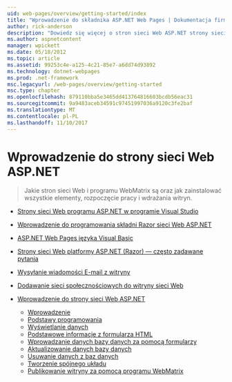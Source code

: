 ```yaml
---
uid: web-pages/overview/getting-started/index
title: "Wprowadzenie do składnika ASP.NET Web Pages | Dokumentacja firmy Microsoft"
author: rick-anderson
description: "Dowiedz się więcej o stron sieci Web ASP.NET strony sieci Web ASP.NET i Nowa składnia Razor oferują szybki, bezpośredni i nieskomplikowany sposób łączenia kodu serwera z HTML t..."
ms.author: aspnetcontent
manager: wpickett
ms.date: 05/18/2012
ms.topic: article
ms.assetid: 99253c4e-a125-4c21-85e7-a6dd74d93892
ms.technology: dotnet-webpages
ms.prod: .net-framework
msc.legacyurl: /web-pages/overview/getting-started
msc.type: chapter
ms.openlocfilehash: 879110bba5e3465dd413764816603bcdb56eac31
ms.sourcegitcommit: 9a9483aceb34591c97451997036a9120c3fe2baf
ms.translationtype: MT
ms.contentlocale: pl-PL
ms.lasthandoff: 11/10/2017
---
```

<a name="getting-started-with-aspnet-web-pages"></a>Wprowadzenie do strony sieci Web ASP.NET
====================
> Jakie stron sieci Web i programu WebMatrix są oraz jak zainstalować wszystkie elementy, rozpoczęcie pracy i wdrażania witryn.


- [Strony sieci Web programu ASP.NET w programie Visual Studio](program-asp-net-web-pages-in-visual-studio.md)
- [Wprowadzenie do programowania składni Razor sieci Web ASP.NET](introducing-razor-syntax-c.md)
- [ASP.NET Web Pages języka Visual Basic](introducing-razor-syntax-vb.md)
- [Strony sieci Web platformy ASP.NET (Razor) — często zadawane pytania](aspnet-web-pages-razor-faq.md)
- [Wysyłanie wiadomości E-mail z witryny](11-adding-email-to-your-web-site.md)
- [Dodawanie sieci społecznościowych do witryny sieci Web](13-adding-social-networking-to-your-web-site.md)
- [Wprowadzenie do strony sieci Web ASP.NET](introducing-aspnet-web-pages-2/index.md)

    - [Wprowadzenie](introducing-aspnet-web-pages-2/getting-started.md)
    - [Podstawy programowania](introducing-aspnet-web-pages-2/intro-to-web-pages-programming.md)
    - [Wyświetlanie danych](introducing-aspnet-web-pages-2/displaying-data.md)
    - [Podstawowe informacje z formularza HTML](introducing-aspnet-web-pages-2/form-basics.md)
    - [Wprowadzanie danych bazy danych za pomocą formularzy](introducing-aspnet-web-pages-2/entering-data.md)
    - [Aktualizowanie danych bazy danych](introducing-aspnet-web-pages-2/updating-data.md)
    - [Usuwanie danych z baz danych](introducing-aspnet-web-pages-2/deleting-data.md)
    - [Tworzenie spójnego układu](introducing-aspnet-web-pages-2/layouts.md)
    - [Publikowanie witryny za pomocą programu WebMatrix](introducing-aspnet-web-pages-2/publishing.md)
